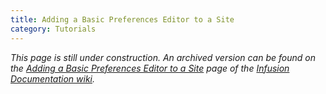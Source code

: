 ```yaml
---
title: Adding a Basic Preferences Editor to a Site
category: Tutorials
---
```


_This page is still under construction. An archived version can be found on the
[Adding a Basic Preferences Editor to a Site](https://fluidproject.atlassian.net/wiki/spaces/docs/pages/7079708/Tutorial+-+Adding+a+Basic+Preferences+Editor+to+a+Site)
page of the [Infusion Documentation wiki](https://fluidproject.atlassian.net/wiki/spaces/docs/overview)._

